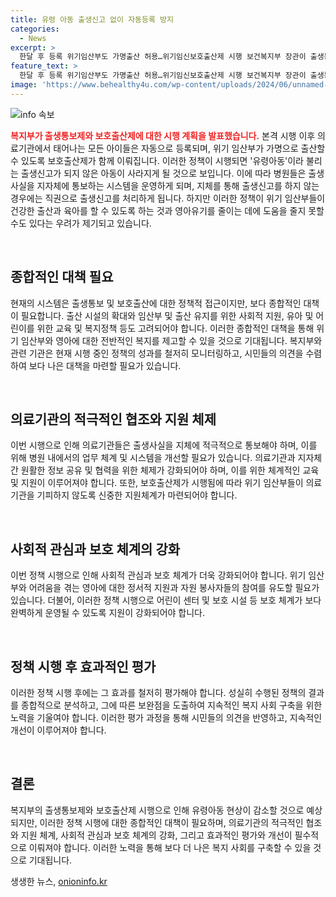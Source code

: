 ```yaml
---
title: 유령 아동 출생신고 없이 자동등록 방지
categories:
  - News
excerpt: >
  한달 후 등록 위기임산부도 가명출산 허용…위기임신보호출산제 시행 보건복지부 장관이 출생통보제와 보호출산제를 소개하며 지난해 발생한 유령아동 문제 해결을 강조했다. 출생통보제는 아동이 자동으로 등록되고, 보호출산제는 위기임산부가 가명으로 출산할 수 있도록 한다. 위기 임산부가 상담 절차를 거친 뒤 가명으로 출산할 수 있으며, 아이와 7일 이상 함께 지내야 한다. 출생 수송 시스템도 구축되어 병원의 행정 부담을 줄일 예정이지만, 위기 임산부들이 의료기관을 기피할 우려도 제기되었다.
feature_text: >
  한달 후 등록 위기임산부도 가명출산 허용…위기임신보호출산제 시행 보건복지부 장관이 출생통보제와 보호출산제를 소개하며 지난해 발생한 유령아동 문제 해결을 강조했다. 출생통보제는 아동이 자동으로 등록되고, 보호출산제는 위기임산부가 가명으로 출산할 수 있도록 한다. 위기 임산부가 상담 절차를 거친 뒤 가명으로 출산할 수 있으며, 아이와 7일 이상 함께 지내야 한다. 출생 수송 시스템도 구축되어 병원의 행정 부담을 줄일 예정이지만, 위기 임산부들이 의료기관을 기피할 우려도 제기되었다.
image: 'https://www.behealthy4u.com/wp-content/uploads/2024/06/unnamed-file.png'
---
```


<p><img src="https://www.behealthy4u.com/wp-content/uploads/2024/06/unnamed-file.png" alt="info 속보" /></p>

<p><b><span style="color: #ee2323;">복지부가 출생통보제와 보호출산제에 대한 시행 계획을 발표했습니다.</span></b> 본격 시행 이후 의료기관에서 태어나는 모든 아이들은 자동으로 등록되며, 위기 임산부가 가명으로 출산할 수 있도록 보호출산제가 함께 이뤄집니다. 이러한 정책이 시행되면 '유령아동'이라 불리는 출생신고가 되지 않은 아동이 사라지게 될 것으로 보입니다. 이에 따라 병원들은 출생 사실을 지자체에 통보하는 시스템을 운영하게 되며, 지체를 통해 출생신고를 하지 않는 경우에는 직권으로 출생신고를 처리하게 됩니다. 하지만 이러한 정책이 위기 임산부들이 건강한 출산과 육아를 할 수 있도록 하는 것과 영아유기를 줄이는 데에 도움을 줄지 못할 수도 있다는 우려가 제기되고 있습니다.  <p data-ke-size="size16">&nbsp;</p> </p>

<h2 data-ke-size="size26">종합적인 대책 필요</h2>

<p>현재의 시스템은 출생통보 및 보호출산에 대한 정책적 접근이지만, 보다 종합적인 대책이 필요합니다. 출산 시설의 확대와 임산부 및 출산 유지를 위한 사회적 지원, 유아 및 어린이를 위한 교육 및 복지정책 등도 고려되어야 합니다. 이러한 종합적인 대책을 통해 위기 임산부와 영아에 대한 전반적인 복지를 제고할 수 있을 것으로 기대됩니다. 복지부와 관련 기관은 현재 시행 중인 정책의 성과를 철저히 모니터링하고, 시민들의 의견을 수렴하여 보다 나은 대책을 마련할 필요가 있습니다. </p>

<p data-ke-size="size16">&nbsp;</p>

<h2 data-ke-size="size26">의료기관의 적극적인 협조와 지원 체제</h2>

<p>이번 시행으로 인해 의료기관들은 출생사실을 지체에 적극적으로 통보해야 하며, 이를 위해 병원 내에서의 업무 체계 및 시스템을 개선할 필요가 있습니다. 의료기관과 지자체 간 원활한 정보 공유 및 협력을 위한 체제가 강화되어야 하며, 이를 위한 체계적인 교육 및 지원이 이루어져야 합니다. 또한, 보호출산제가 시행됨에 따라 위기 임산부들이 의료기관을 기피하지 않도록 신중한 지원체계가 마련되어야 합니다. </p>

<p data-ke-size="size16">&nbsp;</p>

<h2 data-ke-size="size26">사회적 관심과 보호 체계의 강화</h2>

<p>이번 정책 시행으로 인해 사회적 관심과 보호 체계가 더욱 강화되어야 합니다. 위기 임산부와 어려움을 겪는 영아에 대한 정서적 지원과 자원 봉사자들의 참여를 유도할 필요가 있습니다. 더불어, 이러한 정책 시행으로 어린이 센터 및 보호 시설 등 보호 체계가 보다 완벽하게 운영될 수 있도록 지원이 강화되어야 합니다. </p>

<p data-ke-size="size16">&nbsp;</p>

<h2 data-ke-size="size26">정책 시행 후 효과적인 평가</h2>

<p>이러한 정책 시행 후에는 그 효과를 철저히 평가해야 합니다. 성실히 수행된 정책의 결과를 종합적으로 분석하고, 그에 따른 보완점을 도출하여 지속적인 복지 사회 구축을 위한 노력을 기울여야 합니다. 이러한 평가 과정을 통해 시민들의 의견을 반영하고, 지속적인 개선이 이루어져야 합니다.</p>

<p data-ke-size="size16">&nbsp;</p>

<h2 data-ke-size="size26">결론</h2>

<p>복지부의 출생통보제와 보호출산제 시행으로 인해 유령아동 현상이 감소할 것으로 예상되지만, 이러한 정책 시행에 대한 종합적인 대책이 필요하며, 의료기관의 적극적인 협조와 지원 체계, 사회적 관심과 보호 체계의 강화, 그리고 효과적인 평가와 개선이 필수적으로 이뤄져야 합니다. 이러한 노력을 통해 보다 더 나은 복지 사회를 구축할 수 있을 것으로 기대됩니다. </p>
생생한 뉴스, <a href="https://onioninfo.kr" rel="dofollow">onioninfo.kr</a>


